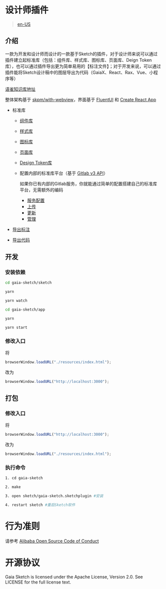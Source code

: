 # 设计师插件

> [en-US](./README_en.md)

## 介绍

一款为开发和设计师而设计的一款基于Sketch的插件，对于设计师来说可以通过插件建立起标准库（包括：组件库、样式库、图标库、页面库、Deign Token库），也可以通过插件导出更为简单易用的【标注文件】；对于开发来说，可以通过插件能将Sketch设计稿中的图层导出为代码（GaiaX、React、Rax、Vue、小程序等）

[语雀知识库地址](https://www.yuque.com/youku-gaia/gaia-sketch)

整体架构基于 [skpm/with-webview](https://github.com/skpm/with-webview)，界面基于 [FluentUI](https://github.com/microsoft/fluentui) 和 [Create React App](https://github.com/facebook/create-react-app)

* 标准库

  * [组件库](./docs/zh-CN/component.md)
  * [样式库](./docs/zh-CN/style.md)
  * [图标库](./docs/zh-CN/iconfont.md)
  * [页面库](./docs/zh-CN/page.md)
  * [Design Token库](./docs/zh-CN/design-token.md)

  * 配置内部的标准库平台（基于 [Gitlab v3 API](https://gitlab.com/gitlab-org/gitlab-foss/-/tree/8-16-stable)）

    如果你已有内部的Gitlab服务，你就能通过简单的配置搭建自己的标准库平台，无需额外的编码

    * [服务配置](./docs/zh-CN/server.md)
    * [上传](./docs/zh-CN/upload.md)
    * [更新](./docs/zh-CN/update.md)
    * [管理](./docs/zh-CN/management.md)

* [导出标注](./docs/zh-CN/export-measure.md)

* [导出代码](./docs/zh-CN/export-code.md)

## 开发
   
### 安装依赖
```sh
cd gaia-sketch/sketch 

yarn

yarn watch
```

```sh
cd gaia-sketch/app

yarn

yarn start
```

### 修改入口

将
```js
browserWindow.loadURL("./resources/index.html");
```
改为
```js
browserWindow.loadURL("http://localhost:3000");
```

## 打包

### 修改入口

将
```js
browserWindow.loadURL("http://localhost:3000");
```
改为
```js
browserWindow.loadURL("./resources/index.html");
```

### 执行命令

```sh
1. cd gaia-sketch

2. make

3. open sketch/gaia-sketch.sketchplugin #安装

4. restart sketch #重启Sketch软件

```

# 行为准则

请参考 [Alibaba Open Source Code of Conduct](https://github.com/AlibabaDR/community/blob/master/CODE_OF_CONDUCT_zh.md)


# 开源协议

Gaia Sketch is licensed under the Apache License, Version 2.0. See LICENSE for the full license text.
